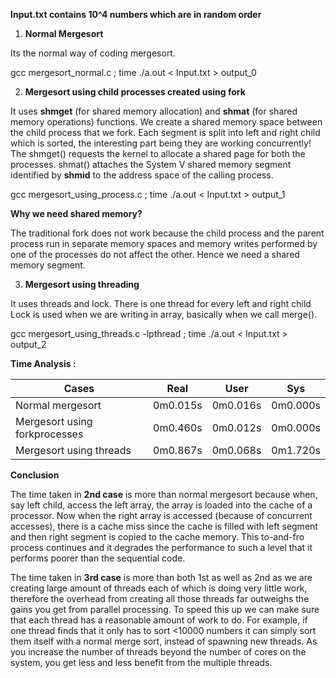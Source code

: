 **Input.txt contains 10^4 numbers which are in random order**

1. **Normal Mergesort**

Its the normal way of coding mergesort.

gcc mergesort_normal.c ; time ./a.out < Input.txt > output_0

2. **Mergesort using child processes created using fork**

It uses **shmget**  (for shared memory allocation) and **shmat** (for shared memory operations) functions. We create a shared memory space between the child process that we fork.  Each segment is split into left and right child which is sorted, the interesting part being they are working concurrently! The shmget()  requests the kernel to allocate a shared page for both the processes. shmat() attaches the System V shared memory segment identified by **shmid** to the address space of the calling process. 

gcc mergesort_using_process.c ; time ./a.out < Input.txt > output_1

**Why we need shared memory?**

The traditional fork does not work because the child process and the parent process run in separate memory spaces and memory writes performed by one of the processes do not affect the other. Hence we need a shared memory segment.

3. **Mergesort using threading**

It uses threads and  lock.
There is one thread for every left and right child
Lock is used when we are writing in array, basically when we call merge().

gcc  mergesort_using_threads.c -lpthread ; time ./a.out < Input.txt > output_2

**Time Analysis :**

| Cases                         | Real     | User     | Sys      |
| ----------------------------- | -------- | -------- | -------- |
| Normal mergesort              | 0m0.015s | 0m0.016s | 0m0.000s |
| Mergesort using forkprocesses | 0m0.460s | 0m0.012s | 0m0.000s |
| Mergesort using threads       | 0m0.867s | 0m0.068s | 0m1.720s |

**Conclusion**

The time taken in **2nd case** is more than normal mergesort because when, say left child, access the left array, the array is loaded into the cache of a processor. Now when the right array is accessed (because of concurrent accesses), there is a cache miss since the cache is filled  with left segment and then right segment is copied to the cache memory. This to-and-fro process continues and it degrades the performance to such a level that it performs poorer than the sequential code.

The time taken in **3rd case** is more than both 1st as well as 2nd as we are creating large amount of threads each of which is doing very little work, therefore  the overhead from creating all those threads far outweighs the gains you get from parallel processing. To speed this up we can make sure that each thread has a reasonable amount of work to do. For example, if one thread finds that it only has to sort <10000 numbers it can simply sort them itself with a normal merge sort, instead of spawning new threads. As you increase the number of threads beyond the number of cores on the system, you get less and less benefit from the multiple threads.

